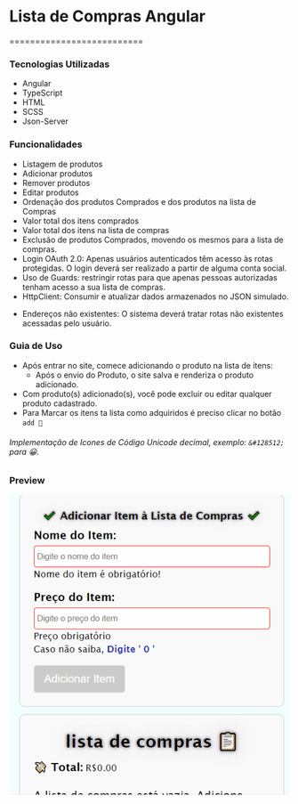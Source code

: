 # Lista de Compras Angular
==========================

### Tecnologias Utilizadas
- Angular
- TypeScript
- HTML
- SCSS
- Json-Server

### Funcionalidades
- Listagem de produtos
- Adicionar produtos
- Remover produtos
- Editar produtos
- Ordenação dos produtos Comprados e dos produtos na lista de Compras
- Valor total dos itens comprados
- Valor total dos itens na lista de compras
- Exclusão de produtos Comprados, movendo os mesmos para a lista de compras.
- Login OAuth 2.0: Apenas usuários autenticados têm acesso às rotas protegidas. O login deverá ser realizado a partir de alguma conta social.
- Uso de Guards: restringir rotas para que apenas pessoas autorizadas tenham acesso a sua lista de compras.
- HttpClient: Consumir e atualizar dados armazenados no JSON simulado.
<!-- falta -->
- Endereços não existentes: O sistema deverá tratar rotas não existentes acessadas pelo usuário.




### Guia de Uso
- Após entrar no site, comece adicionando o produto na lista de itens:
   - Após o envio do Produto, o site salva e renderiza o produto adicionado.
- Com produto(s) adicionado(s), você pode excluir ou editar qualquer produto cadastrado.
- Para Marcar os itens ta lista como adquiridos é preciso clicar no botão `add 🛒`



###### Implementação de Icones de Código Unicode decimal, exemplo: `&#128512;` para 😀.

### Preview 

![Demonstração do Projeto](./src/images/lista-de-compras.gif)



